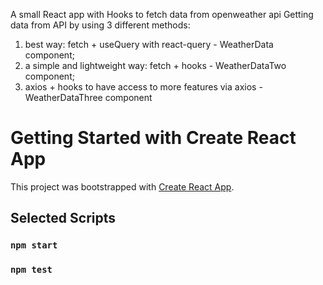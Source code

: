A small React app with Hooks to fetch data from openweather api 
Getting data from API by using 3 different methods:
1) best way: fetch + useQuery with react-query -  WeatherData component;
2) a simple and lightweight way: fetch + hooks - WeatherDataTwo component;
3) axios + hooks to have access to more features via axios - WeatherDataThree component

# Getting Started with Create React App

This project was bootstrapped with [Create React App](https://github.com/facebook/create-react-app).

## Selected Scripts

### `npm start`

### `npm test`



